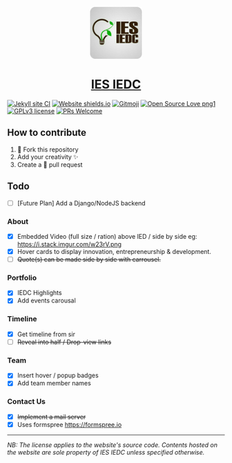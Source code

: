 <p id="downloads" align="center">
	<img src="ies-iedc-logo.svg" height="120px"/>
	<h1 align="center"><a href="https://iesdevs.github.io/iedc">IES IEDC</a></h1>
</p>

[![Jekyll site CI](https://github.com/iesdevs/iedc/actions/workflows/jekyll.yml/badge.svg)](https://github.com/iesdevs/iedc/actions/workflows/jekyll.yml) [![Website shields.io](https://img.shields.io/website-up-down-green-red/https/iesdevs.github.io/iedc.svg)](https://iesdevs.github.io/iedc/) [![Gitmoji](https://img.shields.io/badge/gitmoji-%20😎-FFDD67.svg)](https://gitmoji.dev/) [![Open Source Love png1](https://badges.frapsoft.com/os/v1/open-source.png?v=103)](https://opensource.org/) [![GPLv3 license](https://img.shields.io/badge/License-GPLv3-blue.svg)](LICENSE) [![PRs Welcome](https://img.shields.io/badge/PRs-welcome-brightgreen.svg)](https://github.com/iesdevs/iedc/pulls)

## How to contribute

1. 🍴 Fork this repository
2. Add your creativity ✨
3. Create a 🚪 pull request

## Todo

- [ ] [Future Plan] Add a Django/NodeJS backend

### About

- [X] Embedded Video (full size / ration) above IED / side by side eg: <https://i.stack.imgur.com/w23rV.png>
- [X] Hover cards to display innovation, entrepreneurship & development.
- [ ] ~~Quote(s) can be made side by side with carrousel.~~

### Portfolio

- [X] IEDC Highlights
- [X] Add events carousal

### Timeline

- [X] Get timeline from sir
- [ ] ~~Reveal into half / Drop-view links~~

### Team

- [X] Insert hover / popup badges
- [X] Add team member names

### Contact Us

- [X] ~~Implement a mail server~~
- [X] Uses formspree <https://formspree.io>

---

*NB: The license applies to the website's source code. Contents hosted on the website are sole property of IES IEDC unless specified otherwise.*